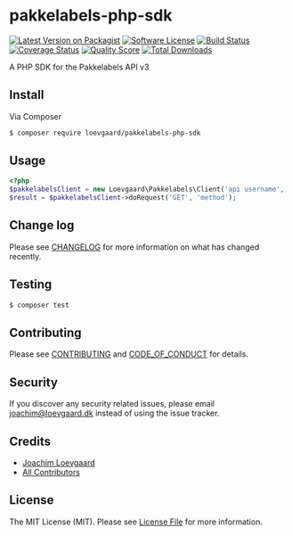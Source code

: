 # pakkelabels-php-sdk

[![Latest Version on Packagist][ico-version]][link-packagist]
[![Software License][ico-license]](LICENSE.md)
[![Build Status][ico-travis]][link-travis]
[![Coverage Status][ico-scrutinizer]][link-scrutinizer]
[![Quality Score][ico-code-quality]][link-code-quality]
[![Total Downloads][ico-downloads]][link-downloads]

A PHP SDK for the Pakkelabels API v3

## Install

Via Composer

``` bash
$ composer require loevgaard/pakkelabels-php-sdk
```

## Usage

```php
<?php
$pakkelabelsClient = new Loevgaard\Pakkelabels\Client('api username', 'api password');
$result = $pakkelabelsClient->doRequest('GET', 'method');
```

## Change log

Please see [CHANGELOG](CHANGELOG.md) for more information on what has changed recently.

## Testing

``` bash
$ composer test
```

## Contributing

Please see [CONTRIBUTING](CONTRIBUTING.md) and [CODE_OF_CONDUCT](CODE_OF_CONDUCT.md) for details.

## Security

If you discover any security related issues, please email joachim@loevgaard.dk instead of using the issue tracker.

## Credits

- [Joachim Loevgaard][link-author]
- [All Contributors][link-contributors]

## License

The MIT License (MIT). Please see [License File](LICENSE.md) for more information.

[ico-version]: https://img.shields.io/packagist/v/loevgaard/pakkelabels-php-sdk.svg?style=flat-square
[ico-license]: https://img.shields.io/badge/license-MIT-brightgreen.svg?style=flat-square
[ico-travis]: https://img.shields.io/travis/loevgaard/pakkelabels-php-sdk/master.svg?style=flat-square
[ico-scrutinizer]: https://img.shields.io/scrutinizer/coverage/g/loevgaard/pakkelabels-php-sdk.svg?style=flat-square
[ico-code-quality]: https://img.shields.io/scrutinizer/g/loevgaard/pakkelabels-php-sdk.svg?style=flat-square
[ico-downloads]: https://img.shields.io/packagist/dt/loevgaard/pakkelabels-php-sdk.svg?style=flat-square

[link-packagist]: https://packagist.org/packages/loevgaard/pakkelabels-php-sdk
[link-travis]: https://travis-ci.org/loevgaard/pakkelabels-php-sdk
[link-scrutinizer]: https://scrutinizer-ci.com/g/loevgaard/pakkelabels-php-sdk/code-structure
[link-code-quality]: https://scrutinizer-ci.com/g/loevgaard/pakkelabels-php-sdk
[link-downloads]: https://packagist.org/packages/loevgaard/pakkelabels-php-sdk
[link-author]: https://github.com/loevgaard
[link-contributors]: ../../contributors
